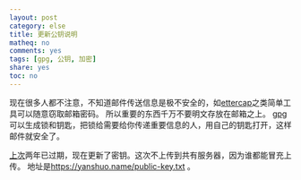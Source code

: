 ```yaml
---
layout: post
category: else
title: 更新公钥说明
matheq: no
comments: yes
tags: [gpg, 公钥, 加密]
share: yes
toc: no
---
```

现在很多人都不注意，不知道邮件传送信息是极不安全的，如[ettercap][ettercap]之类简单工具可以随意窃取邮箱密码。
所以重要的东西千万不要明文存放在邮箱之上。
[gpg][gpg]可以生成锁和钥匙，把锁给需要给你传递重要信息的人，用自己的钥匙打开，这样邮件就安全了。

[上次][gpgold]两年已过期，现在更新了密钥。这次不上传到共有服务器，因为谁都能冒充上传。
地址是<https://yanshuo.name/public-key.txt> 。


[gpgold]: https://yanshuo.name/cn/2016/04/gnupgid/
[gpg]: https://www.gnupg.org/ 
[ettercap]: https://www.ettercap-project.org/
